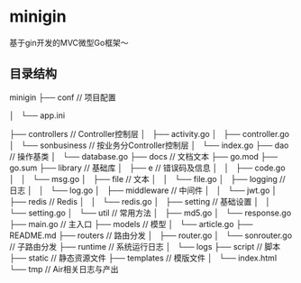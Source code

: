 # minigin
基于gin开发的MVC微型Go框架～


## 目录结构
minigin
├── conf // 项目配置

│   └── app.ini

├── controllers // Controller控制层
│   ├── activity.go
│   ├── controller.go
│   └── sonbusiness // 按业务分Controller控制层
│       └── index.go
├── dao // 操作基类
│   └── database.go
├── docs // 文档文本
├── go.mod
├── go.sum
├── library // 基础库
│   ├── e   // 错误码及信息
│   │   ├── code.go
│   │   └── msg.go
│   ├── file // 文本
│   │   └── file.go
│   ├── logging // 日志
│   │   └── log.go
│   ├── middleware // 中间件
│   │   └── jwt.go
│   ├── redis // Redis
│   │   └── redis.go
│   ├── setting // 基础设置
│   │   └── setting.go
│   └── util // 常用方法
│       ├── md5.go
│       └── response.go
├── main.go // 主入口
├── models // 模型
│   └── article.go
├── README.md
├── routers // 路由分发
│   ├── router.go
│   └── sonrouter.go // 子路由分发
├── runtime // 系统运行日志
│   └── logs
├── script // 脚本
├── static // 静态资源文件
├── templates // 模版文件
│   └── index.html
└── tmp // Air相关日志与产出
